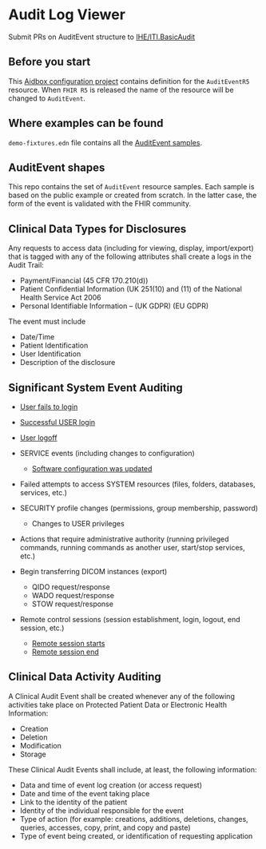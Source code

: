 # Audit Log Viewer

Submit PRs on AuditEvent structure to [IHE/ITI.BasicAudit](https://github.com/IHE/ITI.BasicAudit)

## Before you start

This [Aidbox configuration project](https://docs.aidbox.app/aidbox-configuration/aidbox-zen-lang-project) contains definition for the `AuditEventR5` resource. When `FHIR R5` is released the name of the resource will be changed to `AuditEvent`.

## Where examples can be found

`demo-fixtures.edn` file contains all the [AuditEvent samples](https://github.com/Aidbox/audit-log-viewer/blob/main/zrc/audit-log-viewer/demo-fixtures.edn).

## AuditEvent shapes

This repo contains the set of `AuditEvent` resource samples. Each sample is based on the public example or created from scratch. In the latter case, the form of the event is validated with the FHIR community.

## Clinical Data Types for Disclosures

Any requests to access data (including for viewing, display, import/export) that is tagged with any of the following attributes shall create a logs in the Audit Trail:

- Payment/Financial (45 CFR 170.210(d)) 
- Patient Confidential Information (UK 251(10) and (11) of the National Health Service Act 2006 
- Personal Identifiable Information – (UK GDPR) (EU GDPR)

The event must include
- Date/Time
- Patient Identification
- User Identification
- Description of the disclosure

## Significant System Event Auditing

- [User fails to login](samples/login-failure.md)
- [Successful USER login](samples/login-success.md)
- [User logoff](samples/logout-success.md)

- SERVICE events (including changes to configuration)
  - [Software configuration was updated](samples/software-configuration-updated.md)

- Failed attempts to access SYSTEM resources (files, folders, databases, services, etc.)

- SECURITY profile changes (permissions, group membership, password)
  - Changes to USER privileges

- Actions that require administrative authority (running privileged commands, running commands as another user, start/stop services, etc.)

- Begin transferring DICOM instances (export)
  - QIDO request/response
  - WADO request/response
  - STOW request/response

- Remote control sessions (session establishment, login, logout, end session, etc.)
  - [Remote session starts](samples/remote-login-success.md)
  - [Remote session end](samples/remote-logout-success.md)


## Clinical Data Activity Auditing

A Clinical Audit Event shall be created whenever any of the following activities take place on Protected Patient Data or Electronic Health Information:
- Creation
- Deletion
- Modification
- Storage

These Clinical Audit Events shall include, at least, the following information:
- Data and time of event log creation (or access request)
- Date and time of the event taking place
- Link to the identity of the patient
- Identity of the individual responsible for the event
- Type of action (for example: creations, additions, deletions, changes, queries, accesses, copy, print, and copy and paste)
- Type of event being created, or identification of requesting application





